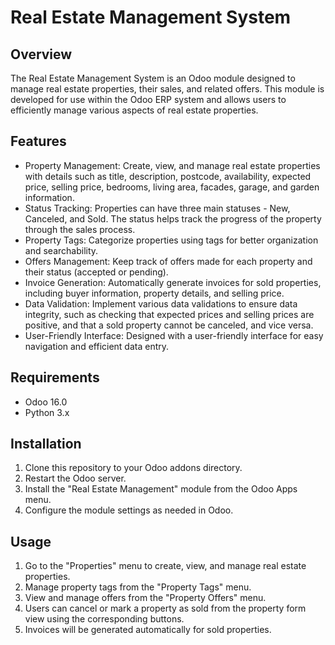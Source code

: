 # Real Estate Management System

## Overview
The Real Estate Management System is an Odoo module designed to manage real estate properties, their sales, and related offers. This module is developed for use within the Odoo ERP system and allows users to efficiently manage various aspects of real estate properties.

## Features
- Property Management: Create, view, and manage real estate properties with details such as title, description, postcode, availability, expected price, selling price, bedrooms, living area, facades, garage, and garden information.
- Status Tracking: Properties can have three main statuses - New, Canceled, and Sold. The status helps track the progress of the property through the sales process.
- Property Tags: Categorize properties using tags for better organization and searchability.
- Offers Management: Keep track of offers made for each property and their status (accepted or pending).
- Invoice Generation: Automatically generate invoices for sold properties, including buyer information, property details, and selling price.
- Data Validation: Implement various data validations to ensure data integrity, such as checking that expected prices and selling prices are positive, and that a sold property cannot be canceled, and vice versa.
- User-Friendly Interface: Designed with a user-friendly interface for easy navigation and efficient data entry.

## Requirements
- Odoo 16.0
- Python 3.x

## Installation
1. Clone this repository to your Odoo addons directory.
2. Restart the Odoo server.
3. Install the "Real Estate Management" module from the Odoo Apps menu.
4. Configure the module settings as needed in Odoo.

## Usage
1. Go to the "Properties" menu to create, view, and manage real estate properties.
2. Manage property tags from the "Property Tags" menu.
3. View and manage offers from the "Property Offers" menu.
4. Users can cancel or mark a property as sold from the property form view using the corresponding buttons.
5. Invoices will be generated automatically for sold properties.
